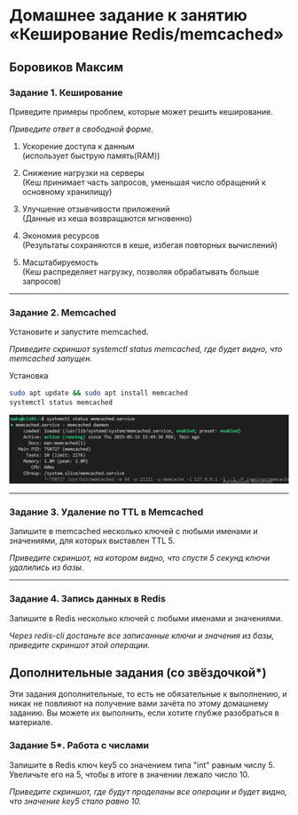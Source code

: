 # Домашнее задание к занятию «Кеширование Redis/memcached»

## Боровиков Максим

### Задание 1. Кеширование 

Приведите примеры проблем, которые может решить кеширование. 

*Приведите ответ в свободной форме.*

1. Ускорение доступа к данным  
(использует быструю память(RAM))

2. Снижение нагрузки на серверы  
(Кеш принимает часть запросов, уменьшая число обращений к основному хранилищу)

3. Улучшение отзывчивости приложений  
(Данные из кеша возвращаются мгновенно)

4. Экономия ресурсов  
(Результаты сохраняются в кеше, избегая повторных вычислений)

5. Масштабируемость  
(Кеш распределяет нагрузку, позволяя обрабатывать больше запросов)  

---

### Задание 2. Memcached

Установите и запустите memcached.

*Приведите скриншот systemctl status memcached, где будет видно, что memcached запущен.*  

Установка  
```bash
sudo apt update && sudo apt install memcached
systemctl status memcached
```
![systemctl status memcached](img/status_memcached.JPG)  

---

### Задание 3. Удаление по TTL в Memcached

Запишите в memcached несколько ключей с любыми именами и значениями, для которых выставлен TTL 5. 

*Приведите скриншот, на котором видно, что спустя 5 секунд ключи удалились из базы.*

---

### Задание 4. Запись данных в Redis

Запишите в Redis несколько ключей с любыми именами и значениями. 

*Через redis-cli достаньте все записанные ключи и значения из базы, приведите скриншот этой операции.*


## Дополнительные задания (со звёздочкой*)
Эти задания дополнительные, то есть не обязательные к выполнению, и никак не повлияют на получение вами зачёта по этому домашнему заданию. Вы можете их выполнить, если хотите глубже разобраться в материале.

### Задание 5*. Работа с числами 

Запишите в Redis ключ key5 со значением типа "int" равным числу 5. Увеличьте его на 5, чтобы в итоге в значении лежало число 10.  

*Приведите скриншот, где будут проделаны все операции и будет видно, что значение key5 стало равно 10.*
